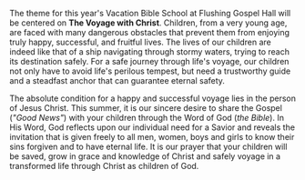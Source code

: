 The theme for this year's Vacation Bible School at Flushing Gospel Hall will be centered on **The Voyage with Christ**. Children, from a very young age, are faced with many dangerous obstacles that prevent them from enjoying truly happy, successful, and fruitful lives. The lives of our children are indeed like that of a ship navigating through stormy waters, trying to reach its destination safely. For a safe journey through life's voyage, our children not only have to avoid life's perilous tempest, but need a trustworthy guide and a steadfast anchor that can guarantee eternal safety.

The absolute condition for a happy and successful voyage lies in the person of Jesus Christ. This summer, it is our sincere desire to share the Gospel (*"Good News"*) with your children through the Word of God (*the Bible*). In His Word, God reflects upon our individual need for a Savior and reveals the invitation that is given freely to all men, women, boys and girls to know their sins forgiven and to have eternal life. It is our prayer that your children will be saved, grow in grace and knowledge of Christ and  safely voyage in a transformed life through Christ as children of God.